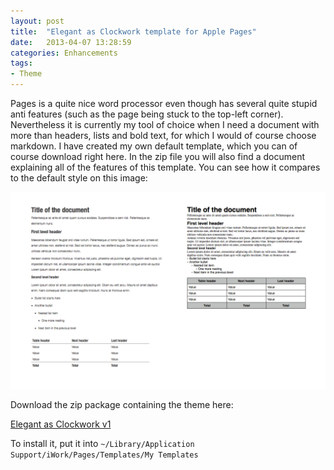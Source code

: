```yaml
---
layout: post
title:  "Elegant as Clockwork template for Apple Pages"
date:   2013-04-07 13:28:59
categories: Enhancements
tags:
- Theme
---
```


Pages is a quite nice word processor even though has several quite
stupid anti features (such as the page being stuck to the top-left
corner). Nevertheless it is currently my tool of choice when I need a
document with more than headers, lists and bold text, for which I would
of course choose markdown. I have created my own default template, which
you can of course download right here. In the zip file you will also
find a document explaining all of the features of this template. You can
see how it compares to the default style on this image:

![1]

Download the zip package containing the theme here:

[Elegant as Clockwork v1][2]

To install it, put it into `~/Library/Application Support/iWork/Pages/Templates/My Templates`

 [1]: /images/Elegant-as-Clockwork-comparison.png "Comparison between the default pages style and EaC"
 [2]: /files/downloads/Elegant-as-Clockwork-v1.zip
